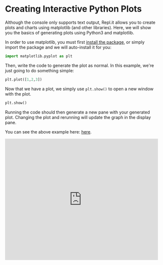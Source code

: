 # Creating Interactive Python Plots

Although the console only supports text output, Repl.it allows you to
create plots and charts using matplotlib (and other libraries). Here, we
will show you the basics of generating plots using Python3 and matplotlib.

In order to use matplotlib, you must first
[install the package](/repls/packages), or simply import the package and we will auto-install it for you:

```python
import matplotlib.pyplot as plt
```

Then, write the code to generate the plot as normal. In this example,
we're just going to do something simple:

```python
plt.plot([1,2,3])
```

Now that we have a plot, we simply use `plt.show()` to open a new window with the plot.

```python
plt.show()
```

Running the code should then generate a new pane with your generated plot. Changing the plot and rerunning will update the graph in the display pane.

You can see the above example here:
[here](https://repl.it/@amasad/docs-matplotlib).

<iframe height="400px" width="100%" src="https://repl.it/@amasad/docs-matplotlib?lite=true" scrolling="no" frameborder="no" allowtransparency="true" allowfullscreen="true" sandbox="allow-forms allow-pointer-lock allow-popups allow-same-origin allow-scripts allow-modals"></iframe>